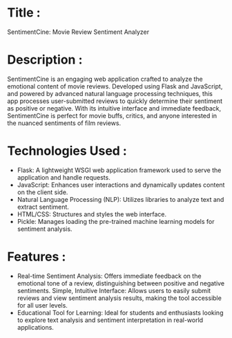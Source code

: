 # Title :

SentimentCine: Movie Review Sentiment Analyzer

# Description :

SentimentCine is an engaging web application crafted to analyze the emotional content of movie reviews. Developed using Flask and JavaScript, and powered by advanced natural language processing techniques, this app processes user-submitted reviews to quickly determine their sentiment as positive or negative. With its intuitive interface and immediate feedback, SentimentCine is perfect for movie buffs, critics, and anyone interested in the nuanced sentiments of film reviews.

# Technologies Used :

- Flask: A lightweight WSGI web application framework used to serve the application and handle requests.
- JavaScript: Enhances user interactions and dynamically updates content on the client side.
- Natural Language Processing (NLP): Utilizes libraries to analyze text and extract sentiment.
- HTML/CSS: Structures and styles the web interface.
- Pickle: Manages loading the pre-trained machine learning models for sentiment analysis.

# Features :

- Real-time Sentiment Analysis: Offers immediate feedback on the emotional tone of a review, distinguishing between positive and negative sentiments.
Simple, Intuitive Interface: Allows users to easily submit reviews and view sentiment analysis results, making the tool accessible for all user levels.
- Educational Tool for Learning: Ideal for students and enthusiasts looking to explore text analysis and sentiment interpretation in real-world applications.
  
